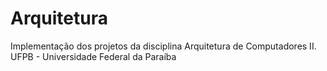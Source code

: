# Arquitetura
Implementação dos projetos da disciplina Arquitetura de Computadores II. UFPB - Universidade Federal da Paraíba

